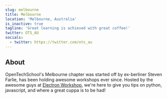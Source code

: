 ```yaml
---
slug: melbourne
title: Melbourne
location: 'Melbourne, Australia'
is_inactive: true
tagline: 'Great learning is achieved with great coffee!'
twitter: OTS_AU
socials:
  - twitter: https://twitter.com/ots_au
---
```


## About

OpenTechSchool's Melbourne chapter was started off by ex-berliner Steven Farlie,
has been holding awesome workshops ever since. Hosted by the awesome guys at
[Electron Workshop], we're here to give you tips on python, javascript,
and where a great cuppa is to be had!

[electron workshop]: https://www.electronworkshop.com.au
